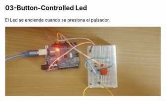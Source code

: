 ## 03-Button-Controlled Led
El Led se enciende cuando se presiona el pulsador.

![alt text](./circuito/circuito.jpg)